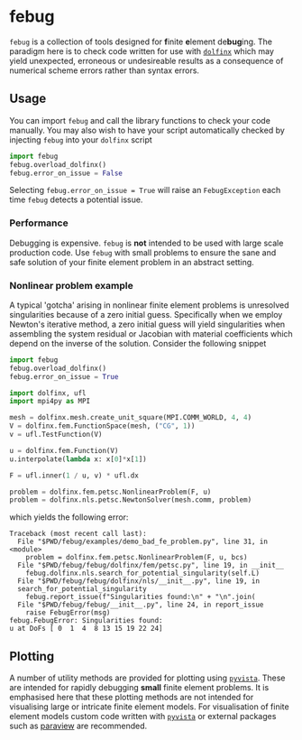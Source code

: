 # febug

`febug` is a collection of tools designed for **f**inite **e**lement 
de**bug**ing. The paradigm here is to check code written for use with 
[`dolfinx`](https://github.com/FEniCS/dolfinx) which may yield unexpected, 
erroneous or undesireable results as a consequence of numerical scheme 
errors rather than syntax errors.

## Usage

You can import `febug` and call the library functions to check your code
manually. You may also wish to have your script automatically checked
by injecting `febug` into your `dolfinx` script

```python
import febug
febug.overload_dolfinx()
febug.error_on_issue = False
```

Selecting `febug.error_on_issue = True` will raise an `FebugException` each 
time `febug` detects a potential issue.

### Performance

Debugging is expensive. `febug` is **not** intended to be used with large scale 
production code. Use `febug` with small problems to ensure the sane and safe 
solution of your finite element problem in an abstract setting.

### Nonlinear problem example

A typical 'gotcha' arising in nonlinear finite element problems is 
unresolved singularities because of a zero initial guess. Specifically when 
we employ Newton's iterative method, a zero initial guess will yield 
singularities when assembling the system residual or Jacobian with material 
coefficients which depend on the inverse of the solution. Consider the 
following snippet

```python
import febug
febug.overload_dolfinx()
febug.error_on_issue = True

import dolfinx, ufl
import mpi4py as MPI

mesh = dolfinx.mesh.create_unit_square(MPI.COMM_WORLD, 4, 4)
V = dolfinx.fem.FunctionSpace(mesh, ("CG", 1))
v = ufl.TestFunction(V)

u = dolfinx.fem.Function(V)
u.interpolate(lambda x: x[0]*x[1])

F = ufl.inner(1 / u, v) * ufl.dx

problem = dolfinx.fem.petsc.NonlinearProblem(F, u)
problem = dolfinx.nls.petsc.NewtonSolver(mesh.comm, problem)
```

which yields the following error:

```
Traceback (most recent call last):
  File "$PWD/febug/examples/demo_bad_fe_problem.py", line 31, in <module>
    problem = dolfinx.fem.petsc.NonlinearProblem(F, u, bcs)
  File "$PWD/febug/febug/dolfinx/fem/petsc.py", line 19, in __init__
    febug.dolfinx.nls.search_for_potential_singularity(self.L)
  File "$PWD/febug/febug/dolfinx/nls/__init__.py", line 19, in 
  search_for_potential_singularity
    febug.report_issue(f"Singularities found:\n" + "\n".join(
  File "$PWD/febug/febug/__init__.py", line 24, in report_issue
    raise FebugError(msg)
febug.FebugError: Singularities found:
u at DoFs [ 0  1  4  8 13 15 19 22 24]
```

## Plotting

A number of utility methods are provided for plotting using
[`pyvista`](https://github.com/pyvista/pyvista). These are intended for rapidly
debugging **small** finite element problems. It is emphasised here that these
plotting methods are not intended for visualising large or intricate finite
element models. For visualisation of finite element models custom code written
with [`pyvista`](https://github.com/pyvista/pyvista) or external packages such
as [paraview](https://www.paraview.org/) are recommended.
